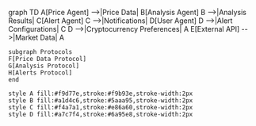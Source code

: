graph TD
    A[Price Agent] -->|Price Data| B[Analysis Agent]
    B -->|Analysis Results| C[Alert Agent]
    C -->|Notifications| D[User Agent]
    D -->|Alert Configurations| C
    D -->|Cryptocurrency Preferences| A
    E[External API] -->|Market Data| A
    
    subgraph Protocols
    F[Price Data Protocol]
    G[Analysis Protocol]
    H[Alerts Protocol]
    end
    
    style A fill:#f9d77e,stroke:#f9b93e,stroke-width:2px
    style B fill:#a1d4c6,stroke:#5aaa95,stroke-width:2px
    style C fill:#f4a7a1,stroke:#e86a60,stroke-width:2px
    style D fill:#a7c7f4,stroke:#6a95e8,stroke-width:2px